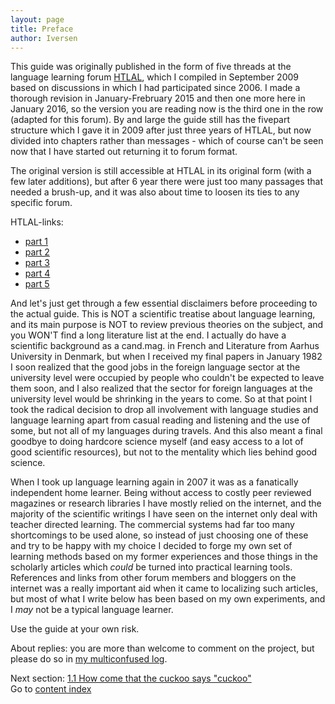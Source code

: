 ```yaml
---
layout: page
title: Preface
author: Iversen
---
```


This guide was originally published in the form of five threads at the language learning forum [HTLAL](http://www.how-to-learn-any-language.com/forum), which I compiled in September 2009 based on discussions in which I had participated since 2006. I made a thorough revision in January-Frebruary 2015 and then one more here in January 2016,  so the version you are reading now is the third one in the row (adapted for this forum). By and large the guide still has the fivepart structure which I gave it in 2009 after just three years of HTLAL, but now divided into chapters rather than messages - which of course can't be seen now that I have started out returning it to forum format. 

The original version is still accessible at HTLAL in its original form (with a few later additions), but after 6 year there were just too many passages that needed a brush-up, and it was also about time to loosen its ties to any specific forum.

HTLAL-links:
* [part 1](http://how-to-learn-any-language.com/forum/forum_posts.asp?TID=16932)
* [part 2](http://how-to-learn-any-language.com/forum/forum_posts.asp?TID=16946)
* [part 3](http://how-to-learn-any-language.com/forum/forum_posts.asp?TID=16956)
* [part 4](http://how-to-learn-any-language.com/forum/forum_posts.asp?TID=16959)
* [part 5](http://how-to-learn-any-language.com/forum/forum_posts.asp?TID=16963)

And let's just get through a few essential disclaimers before proceeding to the actual guide. This is NOT a scientific treatise about language learning, and its main purpose is NOT to review previous theories on the subject, and you WON'T find a long literature list at the end. I actually do have a scientific background as a cand.mag. in French and Literature from Aarhus University in Denmark, but when I received my final papers in January 1982 I soon realized that the good jobs in the foreign language sector at the university level were occupied by people who couldn't  be expected to leave them soon, and I also realized that the sector for foreign languages at the university level would be shrinking in the years to come. So at that point I took the radical decision to drop all involvement with language studies and language learning apart from casual reading and listening and the use of some, but not all of my languages during travels. And this also meant a final goodbye to doing hardcore science myself (and easy access to a lot of good scientific resources), but not to the mentality which lies behind good science.

When I took up language learning again in 2007 it was as a fanatically independent home learner. Being without access to costly peer reviewed magazines or research libraries I have mostly relied on the internet, and the majority of the scientific writings I have seen on the internet only deal with teacher directed learning. The commercial systems had far too many shortcomings to be used alone, so instead of just choosing one of these and try to be happy with my choice I decided to forge my own set of learning methods based on my former experiences and those things in the scholarly articles which *could* be turned into practical learning tools. References and links from other forum members and bloggers on the internet was a really important aid when it came to localizing such articles, but most of what I write below has been based on my own experiments, and I *may* not be a typical language learner.

Use the guide at your own risk.

About replies: you are more than welcome to comment on the project, but please do so in [my multiconfused log](https://forum.language-learners.org/viewtopic.php?f=15&t=1027).



Next section: [1.1 How come that the cuckoo says "cuckoo"](../1-1-how-come-that-the-cuckoo-says-cuckoo/)  
Go to [content index](../)
